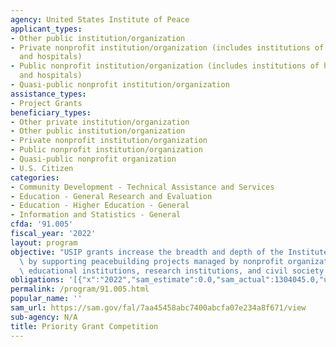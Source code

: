 ```yaml
---
agency: United States Institute of Peace
applicant_types:
- Other public institution/organization
- Private nonprofit institution/organization (includes institutions of higher education
  and hospitals)
- Public nonprofit institution/organization (includes institutions of higher education
  and hospitals)
- Quasi-public nonprofit institution/organization
assistance_types:
- Project Grants
beneficiary_types:
- Other private institution/organization
- Other public institution/organization
- Private nonprofit institution/organization
- Public nonprofit institution/organization
- Quasi-public nonprofit organization
- U.S. Citizen
categories:
- Community Development - Technical Assistance and Services
- Education - General Research and Evaluation
- Education - Higher Education - General
- Information and Statistics - General
cfda: '91.005'
fiscal_year: '2022'
layout: program
objective: "USIP grants increase the breadth and depth of the Institute\u2019s work\
  \ by supporting peacebuilding projects managed by nonprofit organizations including\
  \ educational institutions, research institutions, and civil society organizations."
obligations: '[{"x":"2022","sam_estimate":0.0,"sam_actual":1304045.0,"usa_spending_actual":961472.0},{"x":"2023","sam_estimate":100000.0,"sam_actual":0.0,"usa_spending_actual":0.0},{"x":"2024","sam_estimate":100000.0,"sam_actual":0.0,"usa_spending_actual":0.0}]'
permalink: /program/91.005.html
popular_name: ''
sam_url: https://sam.gov/fal/7aa45458abc7400abcfa07e234a8f671/view
sub-agency: N/A
title: Priority Grant Competition
---
```

